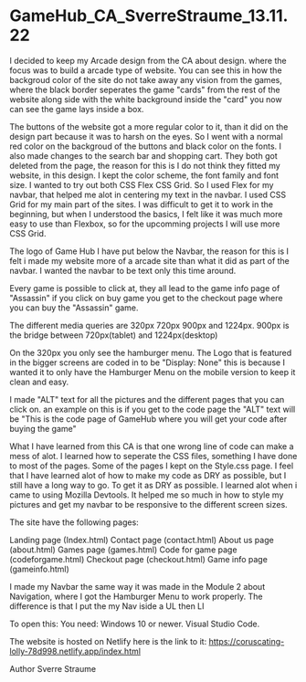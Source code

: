 # GameHub_CA_SverreStraume_13.11.22

I decided to keep my Arcade design from the CA about design. where the focus was to build a arcade type of website.
You can see this in how the backgroud color of the site do not take away any vision from the games, where the black border seperates the game "cards"
from the rest of the website along side with the white background inside the "card" you now can see the game lays inside a box.

The buttons of the website got a more regular color to it, than it did on the design part because it was to harsh on the eyes. So I went with a normal red color on the
backgroud of the buttons and black color on the fonts.
I also made changes to the search bar and shopping cart. They both got deleted from the page, the reason for this is I do not think they fitted my website, in this design.
I kept the color scheme, the font family and font size.
I wanted to try out both CSS Flex CSS Grid. So I used Flex for my navbar, that helped me alot in centering my text in the navbar.
I used CSS Grid for my main part of the sites. I was difficult to get it to work in the beginning, but when I understood the basics, I felt like it was much more easy
to use than Flexbox, so for the upcomming projects I will use more CSS Grid.

The logo of Game Hub I have put below the Navbar, the reason for this is I felt i made my website more of a arcade site than what it did as part of the navbar.
I wanted the navbar to be text only this time around.


Every game is possible to click at, they all lead to the game info page of "Assassin" if you click on buy game you get to the checkout page where you can buy the "Assassin"
game.

The different media queries are 320px 720px 900px and 1224px.
900px is the bridge between 720px(tablet) and 1224px(desktop)

On the 320px you only see the hamburger menu. The Logo that is featured in the bigger screens are coded in to be "Display: None" this is because I wanted it to only
have the Hamburger Menu on the mobile version to keep it clean and easy.

I made "ALT" text for all the pictures and the different pages that you can click on. an example on this is if you get to the code page the "ALT" text will be
"This is the code page of GameHub where you will get your code after buying the game"

What I have learned from this CA is that one wrong line of code can make a mess of alot. I learned how to seperate the CSS files, something I have done to most of
the pages. Some of the pages I kept on the Style.css page.
I feel that I have learned alot of how to make my code as DRY as possible, but I still have a long way to go. To get it as DRY as possible.
I learned alot when i came to using Mozilla Devtools. It helped me so much in how to style my pictures and get my navbar to be responsive to the different screen
sizes.

The site have the following pages:

Landing page (Index.html)
Contact page (contact.html)
About us page (about.html)
Games page (games.html)
Code for game page (codeforgame.html)
Checkout page (checkout.html)
Game info page (gameinfo.html)


I made my Navbar the same way it was made in the Module 2 about Navigation, where I got the Hamburger Menu to work properly. The difference is that I put the my Nav
iside a UL then LI


To open this:
You need:
Windows 10 or newer.
Visual Studio Code.


The website is hosted on Netlify
here is the link to it:
https://coruscating-lolly-78d998.netlify.app/index.html



Author
Sverre Straume



